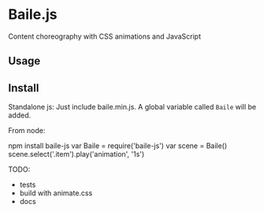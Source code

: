 # Baile.js

Content choreography with CSS animations and JavaScript
## Usage



## Install

Standalone js:
Just include baile.min.js.
A global variable called ```Baile```
will be added.

From node:

npm install baile-js
var Baile = require('baile-js')
var scene = Baile()
scene.select('.item').play('animation', '1s')


TODO:
- tests
- build with animate.css
- docs